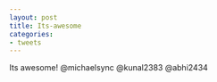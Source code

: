 ```yaml
---
layout: post
title: Its-awesome
categories:
- tweets
---
```

Its awesome! @michaelsync @kunal2383 @abhi2434